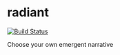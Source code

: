 # radiant

[![Build Status](https://travis-ci.org/Shaid/radiant.svg?branch=master)](https://travis-ci.org/Shaid/radiant)

Choose your own emergent narrative
